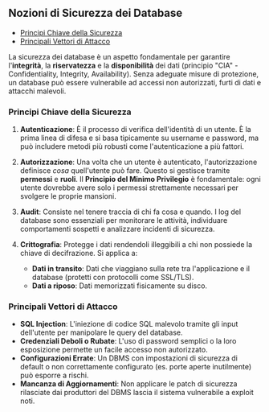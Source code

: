 ## Nozioni di Sicurezza dei Database <!-- omit in toc -->

- [Principi Chiave della Sicurezza](#principi-chiave-della-sicurezza)
- [Principali Vettori di Attacco](#principali-vettori-di-attacco)

La sicurezza dei database è un aspetto fondamentale per garantire l'**integrità**, la **riservatezza** e la **disponibilità** dei dati (principio "CIA" - Confidentiality, Integrity, Availability). Senza adeguate misure di protezione, un database può essere vulnerabile ad accessi non autorizzati, furti di dati e attacchi malevoli.

### Principi Chiave della Sicurezza

1.  **Autenticazione**: È il processo di verifica dell'identità di un utente. È la prima linea di difesa e si basa tipicamente su username e password, ma può includere metodi più robusti come l'autenticazione a più fattori.

2.  **Autorizzazione**: Una volta che un utente è autenticato, l'autorizzazione definisce _cosa_ quell'utente può fare. Questo si gestisce tramite **permessi** e **ruoli**. Il **Principio del Minimo Privilegio** è fondamentale: ogni utente dovrebbe avere solo i permessi strettamente necessari per svolgere le proprie mansioni.

3.  **Audit**: Consiste nel tenere traccia di chi fa cosa e quando. I log del database sono essenziali per monitorare le attività, individuare comportamenti sospetti e analizzare incidenti di sicurezza.

4.  **Crittografia**: Protegge i dati rendendoli illeggibili a chi non possiede la chiave di decifrazione. Si applica a:
    - **Dati in transito**: Dati che viaggiano sulla rete tra l'applicazione e il database (protetti con protocolli come SSL/TLS).
    - **Dati a riposo**: Dati memorizzati fisicamente su disco.

### Principali Vettori di Attacco

- **SQL Injection**: L'iniezione di codice SQL malevolo tramite gli input dell'utente per manipolare le query del database.
- **Credenziali Deboli o Rubate**: L'uso di password semplici o la loro esposizione permette un facile accesso non autorizzato.
- **Configurazioni Errate**: Un DBMS con impostazioni di sicurezza di default o non correttamente configurato (es. porte aperte inutilmente) può esporre a rischi.
- **Mancanza di Aggiornamenti**: Non applicare le patch di sicurezza rilasciate dai produttori del DBMS lascia il sistema vulnerabile a exploit noti.
